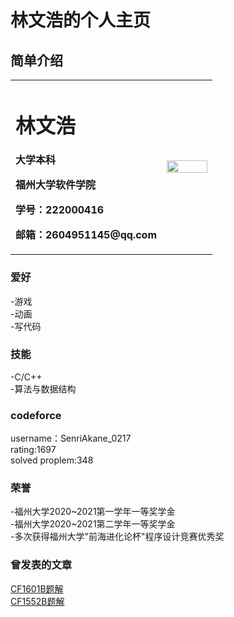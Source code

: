 # 林文浩的个人主页


## 简单介绍
<table border="0">
  <tr>
    <td width="75%">
      <h1>林文浩</h1>
      <p><b>大学本科</b></p>
      <p><b>福州大学软件学院</b></p>
      <p><b>学号：222000416</b></p>
      <p><b>邮箱：2604951145@qq.com</b></p>
    </td>
    <td width="25%">
      <img src="https://gimg2.baidu.com/image_search/src=http%3A%2F%2Fbuyway.hk%2Fimg%2Fpic_22%2F4589565500522.jpg%3Fw%3D655&refer=http%3A%2F%2Fbuyway.hk&app=2002&size=f9999,10000&q=a80&n=0&g=0n&fmt=jpeg?sec=1643729126&t=9f7b41658822a5ae8027ba4d225ee8f1" width="100%">  
    </td>
  </tr>
</table>


### 爱好
-游戏  \
-动画  \
-写代码  

### 技能
-C/C++ \
-算法与数据结构 

### codeforce
username：SenriAkane_0217  \
rating:1697  \
solved proplem:348

### 荣誉
-福州大学2020\~2021第一学年一等奖学金  \
-福州大学2020\~2021第二学年一等奖学金  \
-多次获得福州大学"前海进化论杯"程序设计竞赛优秀奖  

### 曾发表的文章
<a href="https://www.luogu.com.cn/blog/SenriAkane/solution-cf1601b">CF1601B题解</a><br/>
<a href="https://www.luogu.com.cn/blog/SenriAkane/solution-cf1552b">CF1552B题解</a><br/>

